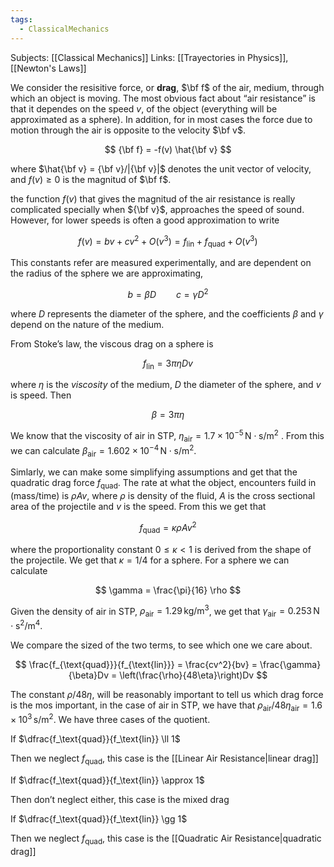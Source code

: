 ```yaml
---
tags:
  - ClassicalMechanics
---
```

Subjects: [[Classical Mechanics]]
Links: [[Trayectories in Physics]], [[Newton's Laws]]

We consider the resisitive force, or **drag**, $\bf f$ of the air, medium, through which an object is moving. The most obvious fact about “air resistance” is that it dependes on the speed $v$, of the object (everything will be approximated as a sphere). In addition, for in most cases the force due to motion through the air is opposite to the velocity $\bf v$.

$$ {\bf f} = -f(v) \hat{\bf v} $$

where $\hat{\bf v} = {\bf v}/|{\bf v}|$ denotes the unit vector of velocity, and $f(v)\ge 0$ is the magnitud of $\bf f$.

the function $f(v)$ that gives the magnitud of the air resistance is really complicated specially when ${\bf v}$, approaches the speed of sound. However, for lower speeds is often a good approximation to write

$$ f(v) = bv+cv^2 +O(v^3) = f_{\text{lin}} + f_{\text{quad}} + O(v^3) $$

This constants refer are measured experimentally, and are dependent on the radius of the sphere we are approximating,

$$ b = \beta D \qquad c = \gamma D^2 $$

where $D$ represents the diameter of the sphere, and the coefficients $\beta$ and $\gamma$ depend on the nature of the medium.

From Stoke’s law, the viscous drag on a sphere is

$$ f_{\operatorname{lin}} = 3 \pi \eta D v $$

where $\eta$ is the _viscosity_ of the medium, $D$ the diameter of the sphere, and $v$ is speed. Then

$$ \beta = 3\pi \eta $$

We know that the viscosity of air in STP, $\eta_{\text{air}} = 1.7 \times 10^{-5} \,\text{N}\cdot \text{s}/\text{m}^2$ . From this we can calculate ${\beta_\text{air} = 1.602\times 10^{-4}\, \text{N}\cdot \text{s}/\text{m}^2}$.

Simlarly, we can make some simplifying assumptions and get that the quadratic drag force $f_{\text{quad}}$. The rate at what the object, encounters fuild in (mass/time) is $\rho Av$, where $\rho$ is density of the fluid, $A$ is the cross sectional area of the projectile and $v$ is the speed. From this we get that

$$ f_{\text{quad}} = \kappa \rho Av^2 $$

where the proportionality constant $0\le \kappa <1$ is derived from the shape of the projectile. We get that $\kappa = 1/4$ for a sphere. For a sphere we can calculate

$$ \gamma = \frac{\pi}{16} \rho $$

Given the density of air in STP, $\rho_{\text{air}}= 1.29 \, \text{kg}/\text{m}^3$, we get that $\gamma_{\text{air}} = 0.253 \, \text{N}\cdot \text{s}^2/\text{m}^4$.

We compare the sized of the two terms, to see which one we care about.

$$ \frac{f_{\text{quad}}}{f_{\text{lin}}} = \frac{cv^2}{bv} = \frac{\gamma}{\beta}Dv = \left(\frac{\rho}{48\eta}\right)Dv $$

The constant $\rho/48 \eta$, will be reasonably important to tell us which drag force is the mos important, in the case of air in STP, we have that $\rho_{\text{air}} / 48\eta_\text{air} = 1.6\times 10^3\, \text{s}/\text{m}^2$. We have three cases of the quotient.

If $\dfrac{f_\text{quad}}{f_\text{lin}} \ll 1$

Then we neglect $f_\text{quad}$, this case is the [[Linear Air Resistance|linear drag]]

If $\dfrac{f_\text{quad}}{f_\text{lin}} \approx 1$

Then don’t neglect either, this case is the mixed drag

If $\dfrac{f_\text{quad}}{f_\text{lin}} \gg 1$

Then we neglect $f_\text{quad}$, this case is the [[Quadratic Air Resistance|quadratic drag]]